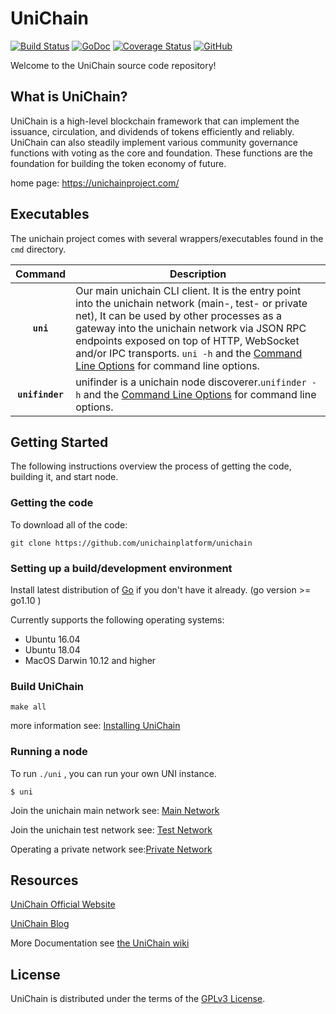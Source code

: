 # UniChain

[![Build Status](https://travis-ci.org/unichainplatform/unichain.svg?branch=master)](https://travis-ci.org/unichainplatform/unichain)
[![GoDoc](https://godoc.org/github.com/unichainplatform/unichain?status.svg)](https://godoc.org/github.com/unichainplatform/unichain)
[![Coverage Status](https://coveralls.io/repos/github/unichainplatform/unichain/badge.svg?branch=master)](https://coveralls.io/github/unichainplatform/unichain?branch=master)
[![GitHub](https://img.shields.io/github/license/unichainplatform/unichain.svg)](LICENSE)

Welcome to the UniChain source code repository!

## What is UniChain?

UniChain is a high-level blockchain framework that can implement the issuance, circulation, and dividends of tokens efficiently and reliably. UniChain can also steadily implement various community governance functions with voting as the core and foundation. These functions are the foundation for building the token economy of future.

home page: https://unichainproject.com/

## Executables

The unichain project comes with several wrappers/executables found in the `cmd` directory.

|    Command     | Description                                                                                                                                                                                                                                                                                                                                                                                               |
| :------------: | --------------------------------------------------------------------------------------------------------------------------------------------------------------------------------------------------------------------------------------------------------------------------------------------------------------------------------------------------------------------------------------------------------- |
|    **`uni`**    | Our main unichain CLI client. It is the entry point into the unichain network (main-, test- or private net), It can be used by other processes as a gateway into the unichain network via JSON RPC endpoints exposed on top of HTTP, WebSocket and/or IPC transports. `uni -h` and the [Command Line Options](https://github.com/unichainplatform/unichain/wiki/Command-Line-Options) for command line options. |
| **`unifinder`** | unifinder is a unichain node discoverer.`unifinder -h` and the [Command Line Options](https://github.com/unichainplatform/unichain/wiki/Command-Line-Options) for command line options.                                                                                                                                                                                                                        |

## Getting Started

The following instructions overview the process of getting the code, building it, and start node.

### Getting the code

To download all of the code:

`git clone https://github.com/unichainplatform/unichain`

### Setting up a build/development environment

Install latest distribution of [Go](https://golang.org/) if you don't have it already. (go version >= go1.10 )

Currently supports the following operating systems:

- Ubuntu 16.04
- Ubuntu 18.04
- MacOS Darwin 10.12 and higher

### Build UniChain

`make all`

more information see: [Installing UniChain](https://github.com/unichainplatform/unichain/wiki/Build-UniChain)

### Running a node

To run `./uni` , you can run your own UNI instance.

`$ uni`

Join the unichain main network see: [Main Network](https://github.com/unichainplatform/unichain/wiki/Main-Network)

Join the unichain test network see: [Test Network](https://github.com/unichainplatform/unichain/wiki/Test-Network)

Operating a private network see:[Private Network](https://github.com/unichainplatform/unichain/wiki/Private-Network)

## Resources

[UniChain Official Website](https://unichainproject.com/)

[UniChain Blog](https://unichainproject.com/blog.html)

More Documentation see [the UniChain wiki](https://github.com/unichainplatform/unichain/wiki)

## License

UniChain is distributed under the terms of the [GPLv3 License](./License).
